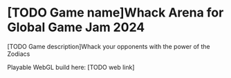 # [TODO Game name]Whack Arena for Global Game Jam 2024

[TODO Game description]Whack your opponents with the power of the Zodiacs

Playable WebGL build here: [TODO web link]
